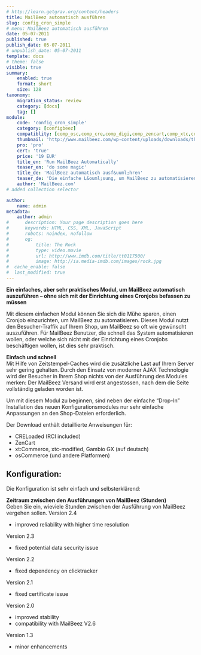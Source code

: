 ```yaml
---
# http://learn.getgrav.org/content/headers
title: MailBeez automatisch ausführen
slug: config_cron_simple
# menu: MailBeez automatisch ausführen
date: 05-07-2011
published: true
publish_date: 05-07-2011
# unpublish_date: 05-07-2011
template: docs
# theme: false
visible: true
summary:
    enabled: true
    format: short
    size: 128
taxonomy:
    migration_status: review
    category: [docs]
    tag: []
module:
    code: 'config_cron_simple'
    category: [configbeez]
    compatiblity: [comp_osc,comp_cre,comp_digi,comp_zencart,comp_xtc,comp_gambio]
    thumbnail: 'http://www.mailbeez.com/wp-content/uploads/downloads/thumbnails/2011/08/icon_cron_32.png'
    pro: 'pro'
    cert: 'true'
    price: '19 EUR'
    title_en: 'Run MailBeez Automatically'
    teaser_en: 'do some magic'
    title_de: 'MailBeez automatisch ausf&uuml;hren'
    teaser_de: 'Die einfache L&ouml;sung, um MailBeez zu automatisieren'
    author: 'MailBeez.com'
# added collection selector

author:
    name: admin
metadata:
    author: admin
#      description: Your page description goes here
#      keywords: HTML, CSS, XML, JavaScript
#      robots: noindex, nofollow
#      og:
#          title: The Rock
#          type: video.movie
#          url: http://www.imdb.com/title/tt0117500/
#          image: http://ia.media-imdb.com/images/rock.jpg
#  cache_enable: false
#  last_modified: true
---
```


**Ein einfaches, aber sehr praktisches Modul, um MailBeez automatisch auszuführen – ohne sich mit der Einrichtung eines Cronjobs befassen zu müssen**

Mit diesem einfachen Modul können Sie sich die Mühe sparen, einen Cronjob einzurichten, um MailBeez zu automatisieren. Dieses Modul nutzt den Besucher-Traffik auf Ihrem Shop, um MailBeez so oft wie gewünscht auszuführen. Für MailBeez Benutzer, die schnell das System automatisieren wollen, oder welche sich nicht mit der Einrichtung eines Cronjobs beschäftigen wollen, ist dies sehr praktisch.

**Einfach und schnell**  
 Mit Hilfe von Zeitstempel-Caches wird die zusätzliche Last auf Ihrem Server sehr gering gehalten. Durch den Einsatz von moderner AJAX Technologie wird der Besucher in Ihrem Shop nichts von der Ausführung des Modules merken: Der MailBeez Versand wird erst angestossen, nach dem die Seite vollständig geladen worden ist.

Um mit diesem Modul zu beginnen, sind neben der einfache “Drop-In” Installation des neuen Konfigurationsmodules nur sehr einfache Anpassungen an den Shop-Dateien erforderlich.

Der Download enthält detaillierte Anweisungen für:

- CRELoaded (RCI included)
- ZenCart
- xt:Commerce, xtc-modified, Gambio GX (auf deutsch)
- osCommerce (und andere Platformen)

## Konfiguration:

Die Konfiguration ist sehr einfach und selbsterklärend:

**Zeitraum zwischen den Ausführungen von MailBeez (Stunden)**  
 Geben Sie ein, wieviele Stunden zwischen der Ausführung von MailBeez vergehen sollen.
Version 2.4
- improved reliability with higher time resolution

Version 2.3
- fixed potential data security issue

Version 2.2
- fixed dependency on clicktracker

Version 2.1
- fixed certificate issue

Version 2.0
- improved stability
- compatibility with MailBeez V2.6

Version 1.3
- minor enhancements